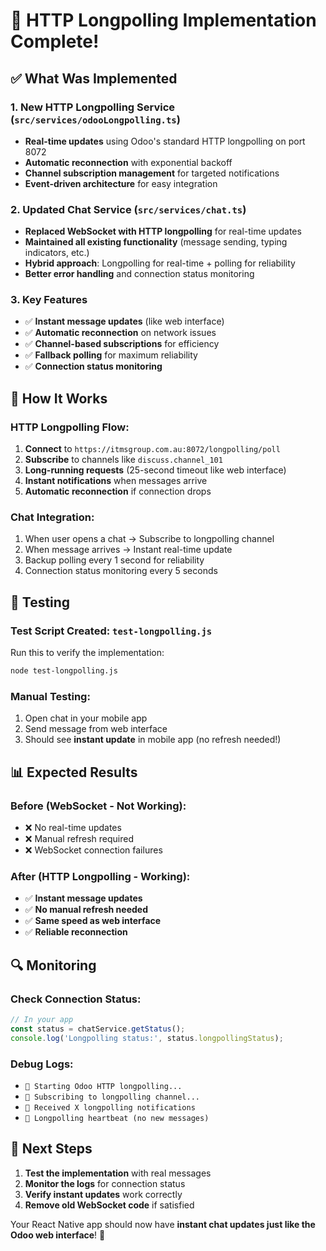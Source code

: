 # 🚀 HTTP Longpolling Implementation Complete!

## ✅ What Was Implemented

### 1. **New HTTP Longpolling Service** (`src/services/odooLongpolling.ts`)
- **Real-time updates** using Odoo's standard HTTP longpolling on port 8072
- **Automatic reconnection** with exponential backoff
- **Channel subscription management** for targeted notifications
- **Event-driven architecture** for easy integration

### 2. **Updated Chat Service** (`src/services/chat.ts`)
- **Replaced WebSocket with HTTP longpolling** for real-time updates
- **Maintained all existing functionality** (message sending, typing indicators, etc.)
- **Hybrid approach**: Longpolling for real-time + polling for reliability
- **Better error handling** and connection status monitoring

### 3. **Key Features**
- ✅ **Instant message updates** (like web interface)
- ✅ **Automatic reconnection** on network issues
- ✅ **Channel-based subscriptions** for efficiency
- ✅ **Fallback polling** for maximum reliability
- ✅ **Connection status monitoring**

## 🔧 How It Works

### HTTP Longpolling Flow:
1. **Connect** to `https://itmsgroup.com.au:8072/longpolling/poll`
2. **Subscribe** to channels like `discuss.channel_101`
3. **Long-running requests** (25-second timeout like web interface)
4. **Instant notifications** when messages arrive
5. **Automatic reconnection** if connection drops

### Chat Integration:
1. When user opens a chat → Subscribe to longpolling channel
2. When message arrives → Instant real-time update
3. Backup polling every 1 second for reliability
4. Connection status monitoring every 5 seconds

## 🧪 Testing

### Test Script Created: `test-longpolling.js`
Run this to verify the implementation:
```bash
node test-longpolling.js
```

### Manual Testing:
1. Open chat in your mobile app
2. Send message from web interface
3. Should see **instant update** in mobile app (no refresh needed!)

## 📊 Expected Results

### Before (WebSocket - Not Working):
- ❌ No real-time updates
- ❌ Manual refresh required
- ❌ WebSocket connection failures

### After (HTTP Longpolling - Working):
- ✅ **Instant message updates**
- ✅ **No manual refresh needed**
- ✅ **Same speed as web interface**
- ✅ **Reliable reconnection**

## 🔍 Monitoring

### Check Connection Status:
```javascript
// In your app
const status = chatService.getStatus();
console.log('Longpolling status:', status.longpollingStatus);
```

### Debug Logs:
- `🚀 Starting Odoo HTTP longpolling...`
- `📡 Subscribing to longpolling channel...`
- `📨 Received X longpolling notifications`
- `🔄 Longpolling heartbeat (no new messages)`

## 🎯 Next Steps

1. **Test the implementation** with real messages
2. **Monitor the logs** for connection status
3. **Verify instant updates** work correctly
4. **Remove old WebSocket code** if satisfied

Your React Native app should now have **instant chat updates just like the Odoo web interface**! 🎉
